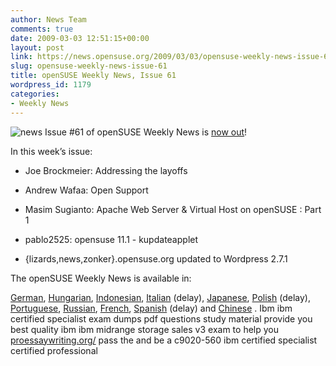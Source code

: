 ```yaml
---
author: News Team
comments: true
date: 2009-03-03 12:51:15+00:00
layout: post
link: https://news.opensuse.org/2009/03/03/opensuse-weekly-news-issue-61/
slug: opensuse-weekly-news-issue-61
title: openSUSE Weekly News, Issue 61
wordpress_id: 1179
categories:
- Weekly News
---
```


![news](//news.opensuse.org/wp-content/uploads/2007/11/knewsticker.png) Issue #61 of openSUSE Weekly News is [now out](http://en.opensuse.org/OpenSUSE_Weekly_News/61)!  
  

In this week’s issue:


  * Joe Brockmeier: Addressing the layoffs

  * Andrew Wafaa: Open Support 

  * Masim Sugianto: Apache Web Server & Virtual Host on openSUSE : Part 1

  * pablo2525: opensuse 11.1 - kupdateapplet

  * {lizards,news,zonker}.opensuse.org updated to Wordpress 2.7.1




The openSUSE Weekly News is available in: 

[German](http://de.opensuse.org/OpenSUSE-Wochenschau/61),
[Hungarian](http://hu.opensuse.org/OpenSUSE_Heti_H%C3%ADrmond%C3%B3/61), 
[Indonesian](http://en.opensuse.org/OpenSUSE_Weekly_News/61/indonesian),
[Italian](http://it.opensuse.org/OpenSUSE_Newsletter_Settimanale/61) (delay),
[Japanese](http://ja.opensuse.org/OpenSUSE_Weekly_News/61),
[Polish](http://pl.opensuse.org/Tygodnik_openSUSE/61) (delay), 
[Portuguese](http://pt.opensuse.org/Not%C3%ADcias_da_semana_no_openSUSE/61),
[Russian](http://ru.opensuse.org/%D0%95%D0%B6%D0%B5%D0%BD%D0%B5%D0%B4%D0%B5%D0%BB%D1%8C%D0%BD%D1%8B%D0%B5_%D0%BD%D0%BE%D0%B2%D0%BE%D1%81%D1%82%D0%B8_openSUSE/61),
[French](http://fr.opensuse.org/Lettre_d'information_openSUSE/61),
[Spanish](http://es.opensuse.org/OpenSUSE_Noticias_Semanales/61) (delay) and
[Chinese](http://en.opensuse.org/OpenSUSE_Weekly_News/61/chinese) .
 Ibm ibm certified specialist exam dumps pdf questions study material provide you best quality ibm ibm midrange storage sales v3 exam to help you [proessaywriting.org/](https://proessaywriting.org) pass the and be a c9020-560 ibm certified specialist certified professional

